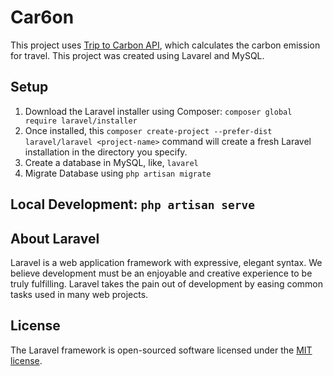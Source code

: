 # Car6on
This project uses <a href="https://triptocarbon.com/">Trip to Carbon API</a>, which calculates the carbon emission for travel. This project was created using Lavarel and MySQL.

## Setup
1. Download the Laravel installer using Composer: `composer global require laravel/installer`
2. Once installed, this `composer create-project --prefer-dist laravel/laravel <project-name>` command will create a fresh Laravel installation in the directory you specify.
3. Create a database in MySQL, like, `lavarel`
4. Migrate Database using `php artisan migrate`

## Local Development: `php artisan serve`

## About Laravel

Laravel is a web application framework with expressive, elegant syntax. We believe development must be an enjoyable and creative experience to be truly fulfilling. Laravel takes the pain out of development by easing common tasks used in many web projects.

## License

The Laravel framework is open-sourced software licensed under the [MIT license](https://opensource.org/licenses/MIT).
